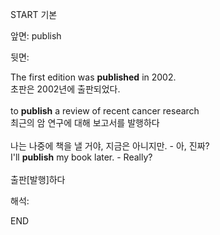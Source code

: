 START
기본

앞면:
publish


뒷면:
<div>The first edition was <b>published</b> in 2002. </div><div>초판은 2002년에 출판되었다.</div><div><br><div>to <strong>publish</strong> a review of recent cancer research </div><div><div>최근의 암 연구에 대해 보고서를 발행하다</div></div></div><div><br></div><div><div><div>나는 나중에 책을 낼 거야, 지금은 아니지만. - 아, 진짜?</div></div><div><div>I'll <strong>publish</strong> my book later. - Really?</div></div></div><div><br></div><div>출판[발행]하다</div>


해석:

END